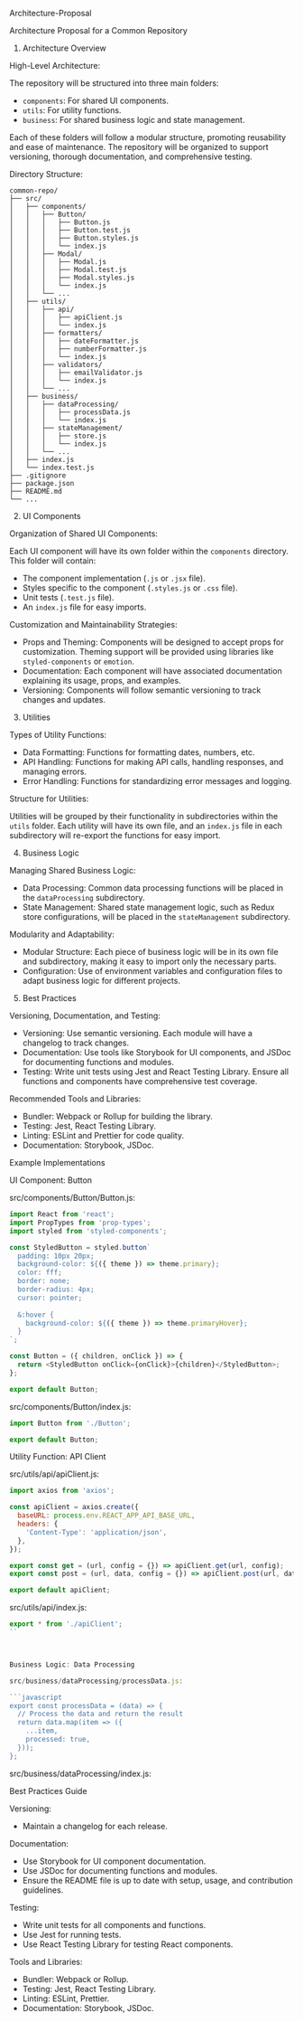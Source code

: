  Architecture-Proposal

Architecture Proposal for a Common Repository



1. Architecture Overview

High-Level Architecture:

The repository will be structured into three main folders:
- `components`: For shared UI components.
- `utils`: For utility functions.
- `business`: For shared business logic and state management.

Each of these folders will follow a modular structure, promoting reusability and ease of maintenance. The repository will be organized to support versioning, thorough documentation, and comprehensive testing.

Directory Structure:

```
common-repo/
├── src/
│   ├── components/
│   │   ├── Button/
│   │   │   ├── Button.js
│   │   │   ├── Button.test.js
│   │   │   ├── Button.styles.js
│   │   │   └── index.js
│   │   ├── Modal/
│   │   │   ├── Modal.js
│   │   │   ├── Modal.test.js
│   │   │   ├── Modal.styles.js
│   │   │   └── index.js
│   │   └── ...
│   ├── utils/
│   │   ├── api/
│   │   │   ├── apiClient.js
│   │   │   └── index.js
│   │   ├── formatters/
│   │   │   ├── dateFormatter.js
│   │   │   ├── numberFormatter.js
│   │   │   └── index.js
│   │   ├── validators/
│   │   │   ├── emailValidator.js
│   │   │   └── index.js
│   │   └── ...
│   ├── business/
│   │   ├── dataProcessing/
│   │   │   ├── processData.js
│   │   │   └── index.js
│   │   ├── stateManagement/
│   │   │   ├── store.js
│   │   │   └── index.js
│   │   └── ...
│   ├── index.js
│   └── index.test.js
├── .gitignore
├── package.json
├── README.md
└── ...

```

2. UI Components

Organization of Shared UI Components:

Each UI component will have its own folder within the `components` directory. This folder will contain:
- The component implementation (`.js` or `.jsx` file).
- Styles specific to the component (`.styles.js` or `.css` file).
- Unit tests (`.test.js` file).
- An `index.js` file for easy imports.

Customization and Maintainability Strategies:

- Props and Theming: Components will be designed to accept props for customization. Theming support will be provided using libraries like `styled-components` or `emotion`.
- Documentation: Each component will have associated documentation explaining its usage, props, and examples.
- Versioning: Components will follow semantic versioning to track changes and updates.

3. Utilities

Types of Utility Functions:

- Data Formatting: Functions for formatting dates, numbers, etc.
- API Handling: Functions for making API calls, handling responses, and managing errors.
- Error Handling: Functions for standardizing error messages and logging.

Structure for Utilities:

Utilities will be grouped by their functionality in subdirectories within the `utils` folder. Each utility will have its own file, and an `index.js` file in each subdirectory will re-export the functions for easy import.

4. Business Logic

Managing Shared Business Logic:

- Data Processing: Common data processing functions will be placed in the `dataProcessing` subdirectory.
- State Management: Shared state management logic, such as Redux store configurations, will be placed in the `stateManagement` subdirectory.

Modularity and Adaptability:

- Modular Structure: Each piece of business logic will be in its own file and subdirectory, making it easy to import only the necessary parts.
- Configuration: Use of environment variables and configuration files to adapt business logic for different projects.

5. Best Practices

Versioning, Documentation, and Testing:

- Versioning: Use semantic versioning. Each module will have a changelog to track changes.
- Documentation: Use tools like Storybook for UI components, and JSDoc for documenting functions and modules.
- Testing: Write unit tests using Jest and React Testing Library. Ensure all functions and components have comprehensive test coverage.

Recommended Tools and Libraries:

- Bundler: Webpack or Rollup for building the library.
- Testing: Jest, React Testing Library.
- Linting: ESLint and Prettier for code quality.
- Documentation: Storybook, JSDoc.

 Example Implementations

 UI Component: Button

src/components/Button/Button.js:

```javascript
import React from 'react';
import PropTypes from 'prop-types';
import styled from 'styled-components';

const StyledButton = styled.button`
  padding: 10px 20px;
  background-color: ${({ theme }) => theme.primary};
  color: fff;
  border: none;
  border-radius: 4px;
  cursor: pointer;
  
  &:hover {
    background-color: ${({ theme }) => theme.primaryHover};
  }
`;

const Button = ({ children, onClick }) => {
  return <StyledButton onClick={onClick}>{children}</StyledButton>;
};

export default Button;
```

src/components/Button/index.js:

```javascript
import Button from './Button';

export default Button;
```

 Utility Function: API Client

src/utils/api/apiClient.js:

```javascript
import axios from 'axios';

const apiClient = axios.create({
  baseURL: process.env.REACT_APP_API_BASE_URL,
  headers: {
    'Content-Type': 'application/json',
  },
});

export const get = (url, config = {}) => apiClient.get(url, config);
export const post = (url, data, config = {}) => apiClient.post(url, data, config);

export default apiClient;
```

src/utils/api/index.js:

```javascript
export * from './apiClient';
``



Business Logic: Data Processing

src/business/dataProcessing/processData.js:

```javascript
export const processData = (data) => {
  // Process the data and return the result
  return data.map(item => ({
    ...item,
    processed: true,
  }));
};
```

src/business/dataProcessing/index.js:

 Best Practices Guide

Versioning:
- Maintain a changelog for each release.

Documentation:
- Use Storybook for UI component documentation.
- Use JSDoc for documenting functions and modules.
- Ensure the README file is up to date with setup, usage, and contribution guidelines.

Testing:
- Write unit tests for all components and functions.
- Use Jest for running tests.
- Use React Testing Library for testing React components.

Tools and Libraries:
- Bundler: Webpack or Rollup.
- Testing: Jest, React Testing Library.
- Linting: ESLint, Prettier.
- Documentation: Storybook, JSDoc.

